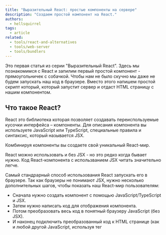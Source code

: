 ```yaml
---
title: "Выразительный React: простые компоненты на сервере"
description: "Создаем простой компонент на React."
authors:
  - hellsquirrel
tags:
  - article
related:
  - tools/react-and-alternatives
  - tools/web-server
  - tools/bundlers
---
```


Это первая статья из серии "Выразительный React". Здесь мы познакомимся с React и запилим первый простой компонент - прямоугольничек с собачкой. Чтобы нам не было скучно мы даже не будем запускать наш код в браузере. Вместо этого напишем простой скрипт который, который запустит сервер и отдаст HTML страницу с нашим компонентом.

## Что такое React?

React это библиотека которая позволяет создавать переиспользуемые кусочки интерфейса – компоненты. Для описания компонента вы используете JavaScript или TypeScript, специальные правила и синтаксис, который называется JSX.

Комбинируя компоненты вы создаете свой уникальный React-мир.

<aside>
React можно использовать и без JSX - но это редко когда бывает нужно. Код React-компонента с использванием JSX читать значительно легче.
</aside>

Самый стандрарный способ использования React запускать его в браузере.
Так как браузеры не понимают JSX, нужно несколько дополнительных шагов, чтобы показать наш React-мир пользователям:
* Сначала нужно создать компонент с помощью JavaScript/TypeScript и JSX.
* Затем нужно написать код для отображения компонента.
* Потом преобразовать весь код в понятный браузеру JavaScript (без JSX).
* И наконец подключить преобразованный код к HTML странице (как и любой другой JavaScript, используя тег <script>).

Мы обязательно займемся этим в другой статье. А сейчас сделаем совсем по-другому.
* Мы создадим компонент с помощью TypeScript и JSX. (тот же самый шаг)
* Напишем скрипт, который поднимает сервер и отдает HTML страницу с нашим компонентом.
* Откроем страницу и полюбуемся на результатом.

## Подготовка рабочего места

> Здесь и далее я предполагаю что вы работаете на Mac. Для Windows и Linux инструкции не должны отличаться, но если у вас вдруг что-то не заведется приносите issues.

Убедитесь что у вас установлен Node.js. Если Node.js нет, скачайте его с [официального сайта](https://nodejs.org/en/download).

Создайте папку для проекта и перейдите в нее в терминале.

```bash
mkdir -p expressive-react/rectangle
cd expressive-react/rectangle
```

Выполните команду
```bash
npx bun init
```
<aside>
Мы будем использовать набор инструментов из библиотеки [`bun`](https://bun.sh/docs/bundler). Для других сборщиков команды инициализации и установки дополнительных библиотек будут отличаться.
</aside>

Булочка создаст для вас все нужные файлы и папки.

Выполните команду
```bash
npx bun index.ts
```

Полюбуйтесь на "Hello, World!" в консоли.

Теперь установите React.
```bash
npx bun install react react-dom
```

## Создаем прямоугольник и собачку
Создайте файл _Rectangle.tsx_ с таким содержимым:

```tsx
const Rectangle: FC = () => <div>🐶</div>;

export const rectangleElement = <Rectangle />;
```

В этом файле оздаётся React-компонент `Rectangle`. Любой React-компонент это просто функция, которая возвращает разметку, описанную при помощи JSX.

<aside>

👌 `null` или обычная строка на JavaScript это тоже валидная JSX разметка.

</aside>

Затем мы создали React-element. React-element это то что может отобразить ваш браузер. Вы можете думать о React-компоненте как о шаблоне, а о React-element как о конкретном экземпляре этого шаблона.

Мы экспортировали React-element, чтобы переиспользовать его в другом файле.

## Cобачка отправляется в HTML

Добавим в файл _index.ts_ код, который будет создавать и запускать сервер. В результате работы сервер выдаст HTML-страницу с собачкой в прямоугольнике.

```tsx
import { renderToString } from "react-dom/server";
import { rectangleElement } from './Rectangle';

const html = `
<!DOCTYPE html>
<html lang="en">
<head>
    <meta charset="UTF-8">
    <meta name="viewport" content="width=device-width, initial-scale=1.0">
    <title>Собачка в прямоугольнике</title>
</head>
<body>
${renderToString(rectangleElement)}
</body>
</html>`

Bun.serve({
  port: 8080,
  async fetch() {
    return new Response(html, {
        headers: {
            "Content-Type": "text/html",
        }
    });
  },
});
```

Запускаем сервер командой:

```bash
npx bun index.ts
```
Откройте [http://localhost:8080](http://localhost:8080), и убедитесь, что собачка видна. Если да, то значит всё получилось, а мне не нужно редактировать эту статью :)

Разберемся что просходит в файле `index.ts`:
Мы сделали свой собственный [серверный рендеринг](https://react.dev/reference/react-dom/server) с очень ограниченными возможностями. Например в текущей реализации мы никак не можем добавить интерактивности к нашей собачке :( Здесь нам этого и не нужно, мы резберемся как оживлять React-миры позже.

Мы импортировали наш элемент `rectangleElement` функцию `renderToString` из библиотеки `react-dom/server`. Эта функция преобразует React-элемент в строку, которую можно вставить в HTML.

Дальше мы создали шаблон HTML страницы, вставили в него наш прямоугольник и собачку
После этого мы вызвали специальное API из нашего инструментария. [`Bun.serve`](https://bun.sh/docs/api/http) создает сервер, который отдает нашу HTML страницу. Чтобы это сделать мы определили колбек `fetch`, который возвращает ответ `Response` с нашей HTML страницей.

